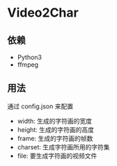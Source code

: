 # Video2Char

## 依赖

- Python3
- ffmpeg

## 用法

通过 config.json 来配置

- width: 生成的字符画的宽度
- height: 生成的字符画的高度
- frame: 生成的字符画的帧数
- charset: 生成字符画所用的字符集
- file: 要生成字符画的视频文件